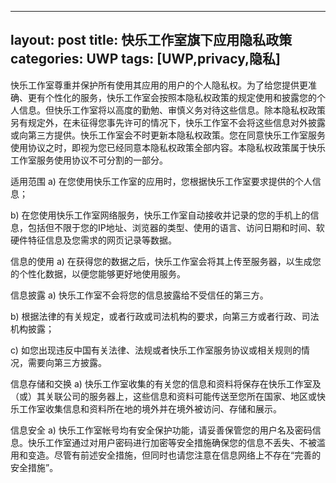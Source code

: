  ---
layout: post
title: 快乐工作室旗下应用隐私政策
categories: UWP
tags: [UWP,privacy,隐私]
---
快乐工作室尊重并保护所有使用其应用的用户的个人隐私权。为了给您提供更准确、更有个性化的服务，快乐工作室会按照本隐私权政策的规定使用和披露您的个人信息。但快乐工作室将以高度的勤勉、审慎义务对待这些信息。除本隐私权政策另有规定外，在未征得您事先许可的情况下，快乐工作室不会将这些信息对外披露或向第三方提供。快乐工作室会不时更新本隐私权政策。您在同意快乐工作室服务使用协议之时，即视为您已经同意本隐私权政策全部内容。本隐私权政策属于快乐工作室服务使用协议不可分割的一部分。

适用范围
a) 在您使用快乐工作室的应用时，您根据快乐工作室要求提供的个人信息；

b) 在您使用快乐工作室网络服务，快乐工作室自动接收并记录的您的手机上的信息，包括但不限于您的IP地址、浏览器的类型、使用的语言、访问日期和时间、软硬件特征信息及您需求的网页记录等数据。

信息的使用
a) 在获得您的数据之后，快乐工作室会将其上传至服务器，以生成您的个性化数据，以便您能够更好地使用服务。

信息披露
a) 快乐工作室不会将您的信息披露给不受信任的第三方。

b) 根据法律的有关规定，或者行政或司法机构的要求，向第三方或者行政、司法机构披露；

c) 如您出现违反中国有关法律、法规或者快乐工作室服务协议或相关规则的情况，需要向第三方披露。

信息存储和交换
a) 快乐工作室收集的有关您的信息和资料将保存在快乐工作室及（或）其关联公司的服务器上，这些信息和资料可能传送至您所在国家、地区或快乐工作室收集信息和资料所在地的境外并在境外被访问、存储和展示。

信息安全
a) 快乐工作室帐号均有安全保护功能，请妥善保管您的用户名及密码信息。快乐工作室通过对用户密码进行加密等安全措施确保您的信息不丢失、不被滥用和变造。尽管有前述安全措施，但同时也请您注意在信息网络上不存在“完善的安全措施”。